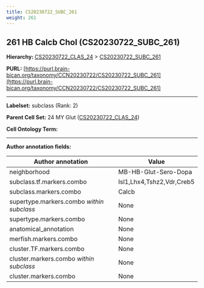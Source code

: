```yaml
---
title: CS20230722_SUBC_261
weight: 261
---
```

## 261 HB Calcb Chol (CS20230722_SUBC_261)
<b>Hierarchy: </b>
[CS20230722_CLAS_24](../CS20230722_CLAS_24) >
[CS20230722_SUBC_261](../CS20230722_SUBC_261)

**PURL:** [https://purl.brain-bican.org/taxonomy/CCN20230722/CS20230722_SUBC_261](https://purl.brain-bican.org/taxonomy/CCN20230722/CS20230722_SUBC_261)

---


**Labelset:** subclass (Rank: 2)

**Parent Cell Set:** 24 MY Glut ([CS20230722_CLAS_24](../CS20230722_CLAS_24))



**Cell Ontology Term:** 

[MARKER GENES.]: #


---

[TRANSFERRED ANNOTATIONS.]: #


[AUTHOR ANNOTATION FIELDS.]: #


**Author annotation fields:**

| Author annotation | Value |
|-------------------|-------|
|neighborhood|MB-HB-Glut-Sero-Dopa|
|subclass.tf.markers.combo|Isl1,Lhx4,Tshz2,Vdr,Creb5|
|subclass.markers.combo|Calcb|
|supertype.markers.combo _within subclass_|None|
|supertype.markers.combo|None|
|anatomical_annotation|None|
|merfish.markers.combo|None|
|cluster.TF.markers.combo|None|
|cluster.markers.combo _within subclass_|None|
|cluster.markers.combo|None|
